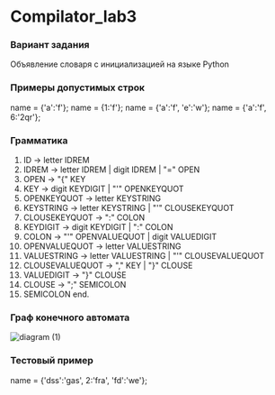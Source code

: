 # Compilator_lab3
### Вариант задания
Объявление словаря с инициализацией на языке Python

### Примеры допустимых строк
name = {'a':'f'};
name = {1:'f'};
name = {'a':'f', 'e':'w'};
name = {'a':'f', 6:'2qr'};

### Грамматика
1. ID -> letter IDREM
2. IDREM -> letter IDREM | digit IDREM | "=" OPEN
3. OPEN -> "{" KEY
4. KEY -> digit KEYDIGIT | "'" OPENKEYQUOT
5. OPENKEYQUOT -> letter KEYSTRING
6. KEYSTRING -> letter KEYSTRING | "'" CLOUSEKEYQUOT
7. CLOUSEKEYQUOT -> ":" COLON
8. KEYDIGIT -> digit KEYDIGIT | ":" COLON
9. COLON -> "'" OPENVALUEQUOT | digit VALUEDIGIT
10. OPENVALUEQUOT -> letter VALUESTRING
11. VALUESTRING -> letter VALUESTRING | "'" CLOUSEVALUEQUOT
12. CLOUSEVALUEQUOT -> "," KEY | "}" CLOUSE
13. VALUEDIGIT -> "}" CLOUSE
14. CLOUSE -> ";" SEMICOLON
15. SEMICOLON end.


### Граф конечного автомата
![diagram (1)](https://github.com/imploCBA/Compilator_lab3/assets/60794005/19bdf180-ed70-4e64-bbe1-bd872a922c17)


### Тестовый пример
name = {'dss':'gas', 2:'fra', 'fd':'we'};
